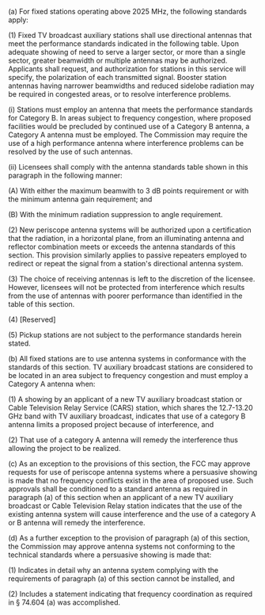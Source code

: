 (a) For fixed stations operating above 2025 MHz, the following standards apply:

(1) Fixed TV broadcast auxiliary stations shall use directional antennas that meet the performance standards indicated in the following table. Upon adequate showing of need to serve a larger sector, or more than a single sector, greater beamwidth or multiple antennas may be authorized. Applicants shall request, and authorization for stations in this service will specify, the polarization of each transmitted signal. Booster station antennas having narrower beamwidths and reduced sidelobe radiation may be required in congested areas, or to resolve interference problems.

(i) Stations must employ an antenna that meets the performance standards for Category B. In areas subject to frequency congestion, where proposed facilities would be precluded by continued use of a Category B antenna, a Category A antenna must be employed. The Commission may require the use of a high performance antenna where interference problems can be resolved by the use of such antennas.

(ii) Licensees shall comply with the antenna standards table shown in this paragraph in the following manner:

(A) With either the maximum beamwith to 3 dB points requirement or with the minimum antenna gain requirement; and

(B) With the minimum radiation suppression to angle requirement.

(2) New periscope antenna systems will be authorized upon a certification that the radiation, in a horizontal plane, from an illuminating antenna and reflector combination meets or exceeds the antenna standards of this section. This provision similarly applies to passive repeaters employed to redirect or repeat the signal from a station's directional antenna system.

(3) The choice of receiving antennas is left to the discretion of the licensee. However, licensees will not be protected from interference which results from the use of antennas with poorer performance than identified in the table of this section.

(4) [Reserved]

(5) Pickup stations are not subject to the performance standards herein stated.

(b) All fixed stations are to use antenna systems in conformance with the standards of this section. TV auxiliary broadcast stations are considered to be located in an area subject to frequency congestion and must employ a Category A antenna when:

(1) A showing by an applicant of a new TV auxiliary broadcast station or Cable Television Relay Service (CARS) station, which shares the 12.7-13.20 GHz band with TV auxiliary broadcast, indicates that use of a category B antenna limits a proposed project because of interference, and

(2) That use of a category A antenna will remedy the interference thus allowing the project to be realized.

(c) As an exception to the provisions of this section, the FCC may approve requests for use of periscope antenna systems where a persuasive showing is made that no frequency conflicts exist in the area of proposed use. Such approvals shall be conditioned to a standard antenna as required in paragraph (a) of this section when an applicant of a new TV auxiliary broadcast or Cable Television Relay station indicates that the use of the existing antenna system will cause interference and the use of a category A or B antenna will remedy the interference.

(d) As a further exception to the provision of paragraph (a) of this section, the Commission may approve antenna systems not conforming to the technical standards where a persuasive showing is made that:

(1) Indicates in detail why an antenna system complying with the requirements of paragraph (a) of this section cannot be installed, and

(2) Includes a statement indicating that frequency coordination as required in § 74.604 (a) was accomplished.

